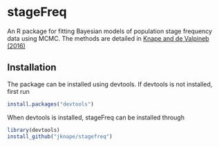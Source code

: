 # stageFreq

An R package for fitting Bayesian models of population stage frequency data using MCMC. The methods are detailed in [Knape and de Valpineb (2016)](http://onlinelibrary.wiley.com/doi/10.1890/15-0942.1/abstract)

## Installation

The package can be installed using devtools. If devtools is not installed, first run

```R
install.packages("devtools")
```

When devtools is installed, stageFreq can be installed through

```R
library(devtools)
install_github("jknape/stagefreq")
```
